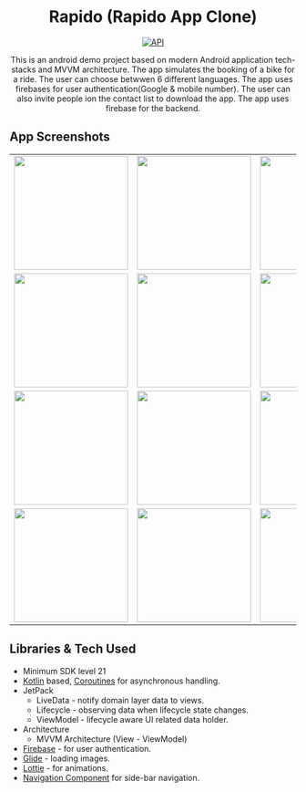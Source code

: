 <h1 align="center">Rapido (Rapido App Clone)</h1>
<p align="center">
  <a href="https://android-arsenal.com/api?level=29"><img alt="API" src="https://img.shields.io/badge/API-21%2B-brightgreen.svg?style=flat"/></a>
</p>
<p align="center">  
This is an android demo project based on modern Android application tech-stacks and MVVM architecture. The app simulates the booking of a bike for a ride. The user can choose betwwen 6 different languages. The app uses firebases for user authentication(Google & mobile number). The user can also invite people ion the contact list to download the app. The app uses firebase for the backend.
</p>

## App Screenshots

<table>
  <tr>
    <td><img src="https://user-images.githubusercontent.com/68690160/133399591-99d2b916-f3cd-49fe-a442-ed9e6f022eec.jpeg" width="200"/></td>
      <td><img src="https://user-images.githubusercontent.com/68690160/133400449-b753572f-7258-4ee0-ac1f-77a53a17d211.jpeg" width="200"/></td>  
      <td><img src="https://user-images.githubusercontent.com/68690160/133400550-c15faa81-88bb-4efe-951d-ef86e46a99bc.jpeg" width="200"/></td>  
      <td><img src="https://user-images.githubusercontent.com/68690160/133400653-b7932bf5-da0f-4c97-8c3e-61e0c2ad9af9.jpeg" width="200"/></td>  
      <td><img src="https://user-images.githubusercontent.com/68690160/133400765-28d1ac18-2421-4ee0-a670-8af1d99e1905.jpeg" width="200"/></td>  
  </tr>
  <tr>
     <td><img src="https://user-images.githubusercontent.com/68690160/133401074-a92e5b2e-5dd1-4742-acc5-3d9bfd6bab50.png" width="200"/></td>
     <td><img src="https://user-images.githubusercontent.com/68690160/133402123-07ec3dc9-8a4d-4bd6-99cd-f1e052522021.jpg" width="200"/></td>
     <td><img src="https://user-images.githubusercontent.com/68690160/133402390-064ca8df-6311-4360-803f-dfa552cfe423.jpeg" width="200"/></td>
     <td><img src="https://user-images.githubusercontent.com/68690160/133402382-1b211692-f1c9-4154-b9e9-03054e0063e6.jpeg" width="200"/></td>
     <td><img src="https://user-images.githubusercontent.com/68690160/133402884-374f28f9-e1c5-48ff-b97f-cf8a43cc00fb.png" width="200"/></td>
  </tr>
  
  <tr>
    <td><img src="https://user-images.githubusercontent.com/68690160/133403210-e499bb9b-d59a-448e-be8d-771317948f07.jpeg" width="200"/></td>
    <td><img src="https://user-images.githubusercontent.com/68690160/133403685-1674affe-a8e1-4a92-b280-b8a5b8322d62.jpeg" width="200"/></td>
    <td><img src="https://user-images.githubusercontent.com/68690160/133404181-32ec464e-e372-4c25-a1aa-43030319397a.jpg" width="200"/></td>
    <td><img src="https://user-images.githubusercontent.com/68690160/133404449-6d6bad25-9150-4115-95fa-8b402bfd2ae5.jpg" width="200"/></td>
    <td><img src="https://user-images.githubusercontent.com/68690160/133404615-151691a0-ca79-48d3-8ad0-6bfbff07c3e8.jpg" width="200"/></td>
  </tr>
    <tr>
    <td><img src="https://user-images.githubusercontent.com/68690160/133404941-4b944853-2c1a-4979-b73d-f926ba483433.jpg" width="200"/></td>
    <td><img src="https://user-images.githubusercontent.com/68690160/133405261-9caccfdd-c8b5-4d46-9034-47a77015ef6a.jpg" width="200"/></td>
    <td><img src="https://user-images.githubusercontent.com/68690160/133405486-9445b6ee-e0a1-4968-9875-d0607135a877.jpg" width="200"/></td>
    <td><img src="https://user-images.githubusercontent.com/68690160/133405618-2fd17f8f-59b9-41dc-a4c7-97ed62f2961b.jpg" width="200"/></td>
    <td><img src="https://user-images.githubusercontent.com/68690160/133405721-fb10a842-5c20-4dfd-9ecd-7dfde0e71052.jpg" width="200"/></td>
  </tr>
 </table>























## Libraries & Tech Used
- Minimum SDK level 21
- [Kotlin](https://kotlinlang.org/) based, [Coroutines](https://github.com/Kotlin/kotlinx.coroutines) for asynchronous handling.
- JetPack
  - LiveData - notify domain layer data to views.
  - Lifecycle - observing data when lifecycle state changes.
  - ViewModel - lifecycle aware UI related data holder.
- Architecture
  - MVVM Architecture (View - ViewModel) 
- [Firebase](https://firebase.google.com/) - for user authentication. 
- [Glide](https://github.com/bumptech/glide) - loading images.
- [Lottie](https://github.com/airbnb/lottie-android) - for animations.
- [Navigation Component](https://developer.android.com/jetpack/androidx/releases/navigation) for side-bar navigation.








